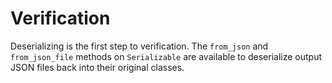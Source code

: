 # Verification

Deserializing is the first step to verification. The `from_json` and `from_json_file` methods on `Serializable` are available to deserialize output JSON files back into their original classes.
